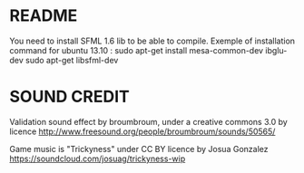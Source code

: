 # README

You need to install SFML 1.6 lib to be able to compile.
Exemple of installation command for ubuntu 13.10 : 
sudo apt-get install mesa-common-dev ibglu-dev
sudo apt-get libsfml-dev

# SOUND CREDIT
Validation sound effect by broumbroum, under a creative commons 3.0 by licence
http://www.freesound.org/people/broumbroum/sounds/50565/

Game music is "Trickyness" under CC BY licence by Josua Gonzalez
https://soundcloud.com/josuag/trickyness-wip